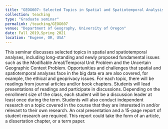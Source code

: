 ```yaml
---
title: "GEOG607: Selected Topics in Spatial and Spatiotemporal Analysis"
collection: teaching
type: "Graduate seminar"
permalink: /teaching/GEOG607
venue: "Department of Geography, University of Oregon"
date: Fall 2019,Spring 2021
location: "Eugene, OR, USA"
---
```


This seminar discusses selected topics in spatial and spatiotemporal analyses, including long-standing and newly proposed fundamental issues such as the Modifiable Areal/Temporal Unit Problem and the Uncertain Geographic Context Problem. Opportunities and challenges that spatial and spatiotemporal analyses face in the big data era are also covered, for example, the ethical and geoprivacy issues. For each topic, there will be readings from journal articles and/or book chapters. Students will lead presentations of readings and participate in discussions. Depending on the enrollment size of the class, each student will be a discussion leader at least once during the term. Students will also conduct independent research on a topic covered in the course that they are interested in and/or relevant to their own research. An oral presentation and a 15-page report of student research are required. This report could take the form of an article, a dissertation chapter, or a term paper. 